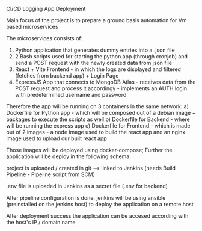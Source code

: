 CI/CD Logging App Deployment


Main focus of the project is to prepare a ground basis automation for Vm based microservices

The microservices consists of: 
  1. Python application that generates dummy entries into a .json file
  2. 2 Bash scripts used for starting the python app (through cronjob) and send a POST request with the newly created data from json file
  3. React + Vite Frontend - in which the logs are displayed and filtered (fetches from backend app) + Login Page
  4. ExpressJS App that connects to MongoDB Atlas - receives data from the POST request and process it accordingy - implements an AUTH login with predetermined username and password

Therefore the app will be running on 3 containers in the same network:
  a) Dockerfile for Python app - which will be composed out of a debian image + packages to execute the scripts as well
  b) Dockerfile for Backend - where will be running the express app
  c) Dockerfile for Frontend - which is made out of 2 images - a node image used to build the react app and an nginx image used to upload our built react app

Those images will be deployed using docker-compose; Further the application will be deploy in the following schema:

  project is uploaded / created in git --> linked to Jenkins (needs Build Pipeline - Pipeline script from SCM)

  .env file is uploaded in Jenkins as a secret file (.env for backend)

  After pipeline configuration is done, jenkins will be using ansible (preinstalled on the jenkins host) to deploy the application on a remote host

  After deployment success the application can be accesed according with the host's IP / domain name

  
